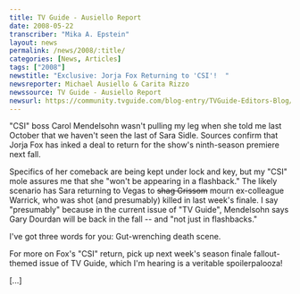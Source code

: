 ```yaml
---
title: TV Guide - Ausiello Report
date: 2008-05-22
transcriber: "Mika A. Epstein"
layout: news
permalink: /news/2008/:title/
categories: [News, Articles]
tags: ["2008"]
newstitle: "Exclusive: Jorja Fox Returning to 'CSI'!  "
newsreporter: Michael Ausiello & Carita Rizzo
newssource: TV Guide - Ausiello Report
newsurl: https://community.tvguide.com/blog-entry/TVGuide-Editors-Blog/Ausiello-Report/Ausiello-Scoop-Jorja/800040233
---
```


"CSI" boss Carol Mendelsohn wasn't pulling my leg when she told me last October that we haven't seen the last of Sara Sidle. Sources confirm that Jorja Fox has inked a deal to return for the show's ninth-season premiere next fall.

Specifics of her comeback are being kept under lock and key, but my "CSI" mole assures me that she "won't be appearing in a flashback." The likely scenario has Sara returning to Vegas to ~~shag Grissom~~ mourn ex-colleague Warrick, who was shot (and presumably) killed in last week's finale. I say "presumably" because in the current issue of "TV Guide", Mendelsohn says Gary Dourdan will be back in the fall -- and "not just in flashbacks."

I've got three words for you: Gut-wrenching death scene.

For more on Fox's "CSI" return, pick up next week's season finale fallout-themed issue of TV Guide, which I'm hearing is a veritable spoilerpalooza!

[...]
